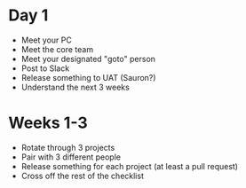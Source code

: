 Day 1
=====

* Meet your PC
* Meet the core team
* Meet your designated "goto" person
* Post to Slack
* Release something to UAT (Sauron?)
* Understand the next 3 weeks

Weeks 1-3
=========

* Rotate through 3 projects
* Pair with 3 different people
* Release something for each project (at least a pull request)
* Cross off the rest of the checklist
